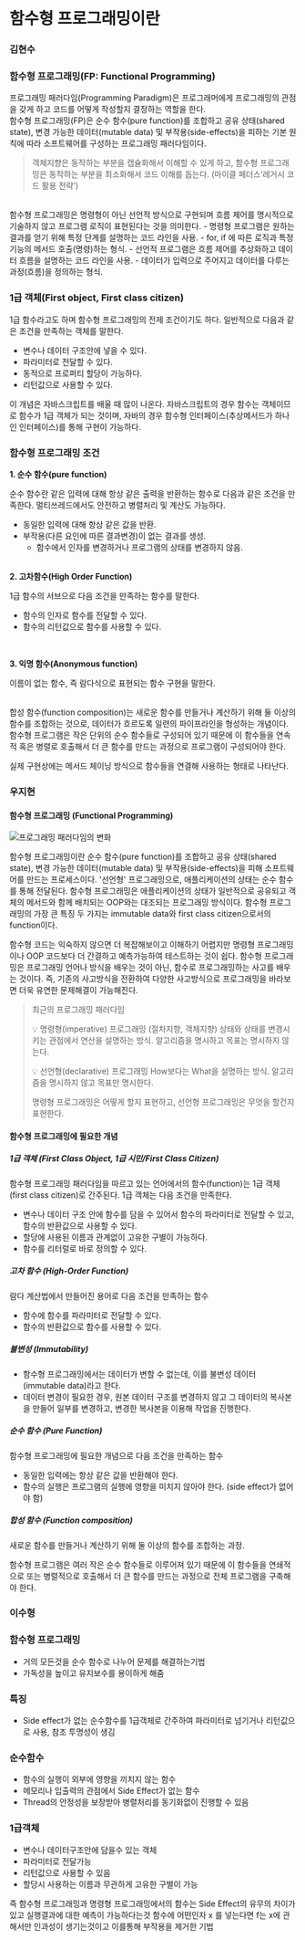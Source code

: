 # 함수형 프로그래밍이란

### 김현수

### 함수형 프로그래밍(FP: Functional Programming)

프로그래밍 패러다임(Programming Paradigm)은 프로그래머에게 프로그래밍의 관점을 갖게 하고 코드를 어떻게 작성할지 결정하는 역할을 한다.
<br>
함수형 프로그래밍(FP)은 순수 함수(pure function)를 조합하고 공유 상태(shared state), 변경 가능한 데이터(mutable data) 및 부작용(side-effects)을 피하는 기본 원칙에 따라 소프트웨어를 구성하는 프로그래밍 패러다임이다.
<br>

> 객체지향은 동작하는 부분을 캡슐화해서 이해할 수 있게 하고, 함수형 프로그래밍은 동작하는 부분을 최소화해서 코드 이해를 돕는다. (마이클 페더스‘레거시 코드 활용 전략’)
<br>
함수형 프로그래밍은 명령형이 아닌 선언적 방식으로 구현되며 흐름 제어를 명시적으로 기술하지 않고 프로그램 로직이 표현된다는 것을 의미한다.
- 명령형 프로그램은 원하는 결과를 얻기 위해 특정 단계를 설명하는 코드 라인을 사용.
	- for, if 에 따른 로직과 특정기능의 메서드 호출(명령)하는 형식.
- 선언적 프로그램은 흐름 제어를 추상화하고 데이터 흐름을 설명하는 코드 라인을 사용.
	- 데이터가 입력으로 주어지고 데이터를 다루는 과정(흐름)을 정의하는 형식.
	<br>

### 1급 객체(First object, First class citizen)
1급 함수라고도 하며 함수형 프로그래밍의 전제 조건이기도 하다. 일반적으로 다음과 같은 조건을 만족하는 객체를 말한다.

- 변수나 데이터 구조안에 넣을 수 있다.
- 파라미터로 전달할 수 있다.
- 동적으로 프로퍼티 할당이 가능하다.
- 리턴값으로 사용할 수 있다.

이 개념은 자바스크립트를 배울 때 많이 나온다. 자바스크립트의 경우 함수는 객체이므로 함수가 1급 객체가 되는 것이며, 자바의 경우 함수형 인터페이스(추상메서드가 하나인 인터페이스)를 통해 구현이 가능하다.
<br>
### 함수형 프로그래밍 조건

**1. 순수 함수(pure function)**

순수 함수란 같은 입력에 대해 항상 같은 출력을 반환하는 함수로 다음과 같은 조건을 만족한다. 멀티쓰레드에서도 안전하고 병렬처리 및 계산도 가능하다.

- 동일한 입력에 대해 항상 같은 값을 반환.
- 부작용(다른 요인에 따른 결과변경)이 없는 결과를 생성.
	- 함수에서 인자를 변경하거나 프로그램의 상태를 변경하지 않음.
	<br>

**2. 고차함수(High Order Function)**

1급 함수의 서브으로 다음 조건을 만족하는 함수를 말한다.

- 함수의 인자로 함수를 전달할 수 있다.
- 함수의 리턴값으로 함수를 사용할 수 있다.
<br>

**3. 익명 함수(Anonymous function)**

이름이 없는 함수, 즉 람다식으로 표현되는 함수 구현을 말한다.

<br>
합성 함수(function composition)는 새로운 함수를 만들거나 계산하기 위해 둘 이상의 함수를 조합하는 것으로, 데이터가 흐르도록 일련의 파이프라인을 형성하는 개념이다. 함수형 프로그램은 작은 단위의 순수 함수들로 구성되어 있기 때문에 이 함수들을 연속적 혹은 병렬로 호출해서 더 큰 함수를 만드는 과정으로 프로그램이 구성되어야 한다.

실제 구현상에는 메서드 체이닝 방식으로 함수들을 연결해 사용하는 형태로 나타난다.

### 우지현

#### 함수형 프로그래밍 (Functional Programming)

![프로그래밍 패러다임의 변화](https://user-images.githubusercontent.com/6733004/46247710-5ce5fb00-c44a-11e8-9400-16dd44626820.png)

함수형 프로그래밍이란 순수 함수(pure function)를 조합하고 공유 상태(shared state), 변경 가능한 데이터(mutable data) 및 부작용(side-effects)을 피해 소프트웨어를 만드는 프로세스이다. '선언형' 프로그래밍으로, 애플리케이션의 상태는 순수 함수를 통해 전달된다. 함수형 프로그래밍은 애플리케이션의 상태가 일반적으로 공유되고 객체의 메서드와 함께 배치되는 OOP와는 대조되는 프로그래밍 방식이다. 함수형 프로그래밍의 가장 큰 특징 두 가지는 immutable data와 first class citizen으로서의 function이다.

함수형 코드는 익숙하지 않으면 더 복잡해보이고 이해하기 어렵지만 명령형 프로그래밍이나 OOP 코드보다 더 간결하고 예측가능하여 테스트하는 것이 쉽다. 함수형 프로그래밍은 프로그래밍 언어나 방식을 배우는 것이 아닌, 함수로 프로그래밍하는 사고를 배우는 것이다. 즉, 기존의 사고방식을 전환하여 다양한 사고방식으로 프로그래밍을 바라보면 더욱 유연한 문제해결이 가능해진다.

> 최근의 프로그래밍 패러다임
>
> 💡 명령형(imperative) 프로그래밍 (절차지향, 객체지향)
>      상태와 상태를 변경시키는 관점에서 연산을 설명하는 방식.
>      알고리즘을 명시하고 목표는 명시하지 않는다.
>
> 💡 선언형(declarative) 프로그래밍
>      How보다는 What을 설명하는 방식.
>      알고리즘을 명시하지 않고 목표만 명시한다.
>
> 명령형 프로그래밍은 어떻게 할지 표현하고, 선언형 프로그래밍은 무엇을 할건지 표현한다.

#### 함수형 프로그래밍에 필요한 개념

##### 1급 객체 (First Class Object, 1급 시민/First Class Citizen)

함수형 프로그래밍 패러다임을 따르고 있는 언어에서의 함수(function)는 1급 객체(first class citizen)로 간주된다.  1급 객체는 다음 조건을 만족한다.

- 변수나 데이터 구조 안에 함수를 담을 수 있어서 함수의 파라미터로 전달할 수 있고, 함수의 반환값으로 사용할 수 있다.
- 할당에 사용된 이름과 관계없이 고유한 구별이 가능하다.
- 함수를 리터럴로 바로 정의할 수 있다.

##### 고차 함수 (High-Order Function)

람다 계산법에서 만들어진 용어로 다음 조건을 만족하는 함수

- 함수에 함수를 파라미터로 전달할 수 있다.
- 함수의 반환값으로 함수를 사용할 수 있다.

##### 불변성 (Immutability)

- 함수형 프로그래밍에서는 데이터가 변할 수 없는데, 이를 불변성 데이터(immutable data)라고 한다.
- 데이터 변경이 필요한 경우, 원본 데이터 구조를 변경하지 않고 그 데이터의 복사본을 만들어 일부를 변경하고, 변경한 복사본을 이용해 작업을 진행한다.

##### 순수 함수 (Pure Function)

함수형 프로그래밍에 필요한 개념으로 다음 조건을 만족하는 함수

- 동일한 입력에는 항상 같은 값을 반환해야 한다.
- 함수의 실행은 프로그램의 실행에 영향을 미치지 않아야 한다. (side effect가 없어야 함)

##### 합성 함수 (Function composition)

새로운 함수를 만들거나 계산하기 위해 둘 이상의 함수를 조합하는 과정. 

함수형 프로그램은 여러 작은 순수 함수들로 이루어져 있기 때문에 이 함수들을 연쇄적으로 또는 병렬적으로 호출해서 더 큰 함수를 만드는 과정으로 전체 프로그램을 구축해야 한다.


### 이수형

### 함수형 프로그래밍

- 거의 모든것을 순수 함수로 나누어 문제를 해결하는기법
- 가독성을 높이고 유지보수를 용이하게 해줌

### 특징

- Side effect가 없는 순수함수를 1급객체로 간주하여 파라미터로 넘기거나 리턴값으로 사용, 참조 투명성이 생김

### 순수함수

- 함수의 실행이 외부에 영향을 끼치지 않는 함수
- 메모리나 입출력의 관점에서 Side Effect가 없는 함수
- Thread의 안정성을 보장받아 병렬처리를 동기화없이 진행할 수 있음

### 1급객체

- 변수나 데이터구조안에 담을수 있는 객체
- 파라미터로 전달가능
- 리턴값으로 사용할 수 있음
- 할당시 사용하는 이름과 무관하게 고유한 구별이 가능

즉 함수형 프로그래밍과 명령형 프로그래밍에서의 함수는 Side Effect의 유무의 차이가 있고 실행결과에 대한 예측이 가능하다는것
함수에 어떤인자 x 를 넣는다면 f는 x에 관해서만 인과성이 생기는것이고 이를통해 부작용을 제거한 기법

